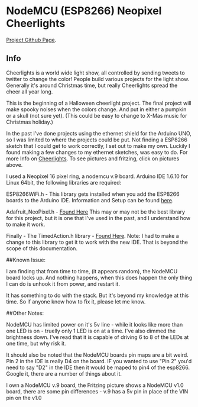 # NodeMCU (ESP8266) Neopixel Cheerlights

[Project Github Page](https://github.com/kd8bxp/NodeMCU-ESP8266-NeoPixel-Cheerlights).



## Info

Cheerlights is a world wide light show, all controlled by sending tweets to twitter to change the color! People build various projects for the light show. Generally it's around Christmas time, but really Cheerlights spread the cheer all year long.

This is the beginning of a Halloween cheerlight project.
The final project will make spooky noises when the colors change.
And put in either a pumpkin or a skull (not sure yet).
(This could be easy to change to X-Mas music for Christmas holiday.)

In the past I've done projects using the ethernet shield for the Arduino UNO, so I was limited to where the projects could be put.
Not finding a ESP8266 sketch that I could get to work correctly, I set out to make my own. Luckily I found making a few changes to my ethernet sketches, was easy to do.
For more Info on [Cheerlights](http://cheerlights.com).
To see pictures and fritzing, click on pictures above.

I used a Neopixel 16 pixel ring, a nodemcu v.9 board. Arduino IDE 1.6.10 for Linux 64bit, the following libraries are required:

ESP8266WiFi.h - This library gets installed when you add the ESP8266 boards to the Arduino IDE. Information and Setup can be found [here](http://www.esp8266.com/wiki/doku.php?id=start-with-esp-12-arduino).

Adafruit_NeoPixel.h - [Found Here](https://github.com/adafruit/Adafruit_NeoPixel)
 This may or may not be the best library for this project, but it is one that I've used in the past, and I understand how to make it work.

Finally - The TimedAction.h library - [Found Here](http://playground.arduino.cc/Code/TimedAction). Note: I had to make a change to this library to get it to work with the new IDE. That is beyond the scope of this documentation.

##Known Issue:

I am finding that from time to time, (it appears random), the NodeMCU board locks up.  And nothing happens, when this does happen the only thing I can do is unhook it from power, and restart it.

It has something to do with the stack. But it's beyond my knowledge at this time.
So if anyone know how to fix it, please let me know.


##Other Notes:

NodeMCU has limited power on it's 5v line - while it looks like more than one LED is on - truelly only 1 LED is on at a time.
I've also dimmed the brightness down.
I've read that it is capable of driving 6 to 8 of the LEDs at one time, but why risk it.

It should also be noted that the NodeMCU boards pin maps are a bit weird. Pin 2 in the IDE is really D4 on the board.  IF you wanted to use "Pin 2" you'd need to say "D2" in the IDE then it would be maped to pin4 of the esp8266. Google it, there are a number of things about it.

I own a NodeMCU v.9 board, the Fritzing picture shows a NodeMCU v1.0 board, there are some pin differences - v.9 has a 5v pin in place of the VIN pin on the v1.0

